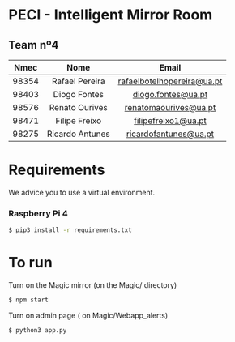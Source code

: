 # PECI -  Intelligent Mirror Room
## Team nº4

| Nmec | Nome | Email |
| :---: | :---: | :---: |
| 98354 | Rafael Pereira | rafaelbotelhopereira@ua.pt | 
| 98403 | Diogo Fontes | diogo.fontes@ua.pt |
| 98576 | Renato Ourives | renatomaourives@ua.pt |
| 98471 | Filipe Freixo | filipefreixo1@ua.pt |
| 98275 | Ricardo Antunes | ricardofantunes@ua.pt |

# Requirements
We advice you to use a virtual environment.

### Raspberry Pi 4
```bash
$ pip3 install -r requirements.txt
``` 

# To run
Turn on the Magic mirror (on the Magic/ directory)
```bash
$ npm start
```
Turn on admin page ( on Magic/Webapp_alerts)
```bash
$ python3 app.py
```
